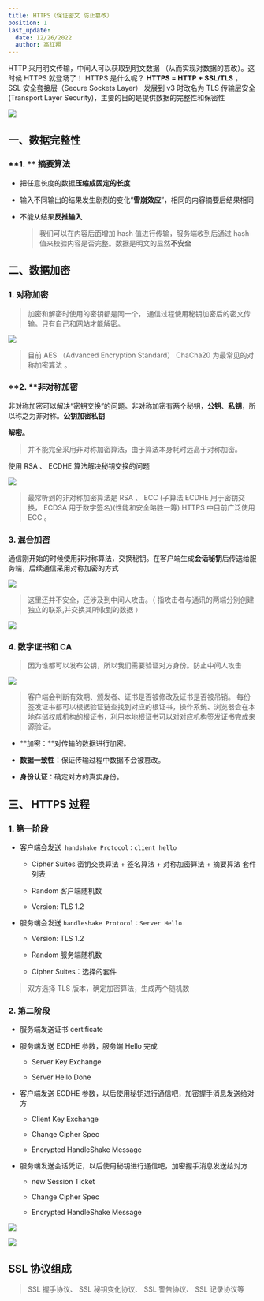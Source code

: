 ```yaml
---
title: HTTPS（保证密⽂ 防⽌篡改）
position: 1
last_update:
  date: 12/26/2022
  author: 高红翔
---
```


HTTP 采⽤明⽂传输，中间⼈可以获取到明⽂数据 （从⽽实现对数据的篡改）。这时候 HTTPS 就登场了！ HTTPS 是什么呢？ **HTTPS = HTTP + SSL/TLS** ， SSL 安全套接层（Secure Sockets Layer） 发展到 v3 时改名为 TLS 传输层安全(Transport Layer Security)，主要的⽬的是提供数据的完整性和保密性

![](https://raw.githubusercontent.com/Gao-Hongxiang/image-hosting/master/img/20221226120753.png)

## **⼀、数据完整性**

### **1. ** **摘要算法**

- 把任意⻓度的数据**压缩成固定的⻓度**

- 输⼊不同输出的结果发⽣剧烈的变化“**雪崩效应**”，相同的内容摘要后结果相同

- 不能从结果**反推输⼊**

  > 我们可以在内容后⾯增加 hash 值进⾏传输，服务端收到后通过 hash 值来校验内容是否完整。数据是明⽂的显然**不安全**

## **⼆、数据加密**

### 1. 对称加密

> 加密和解密时使⽤的密钥都是同⼀个， 通信过程使⽤秘钥加密后的密⽂传输。只有⾃⼰和⽹站才能解密。

![](https://raw.githubusercontent.com/Gao-Hongxiang/image-hosting/master/img/20221226122706.png)

> ⽬前 AES （Advanced Encryption Standard） ChaCha20 为最常⻅的对称加密算法 。

### **2. **⾮对称加密

⾮对称加密可以解决“密钥交换”的问题。⾮对称加密有两个秘钥，**公钥**、**私钥**，所以称之为⾮对称。**公钥加密私钥**

**解密。**

> 并不能完全采⽤⾮对称加密算法，由于算法本身耗时远⾼于对称加密。

使⽤ RSA 、 ECDHE 算法解决秘钥交换的问题

![](https://raw.githubusercontent.com/Gao-Hongxiang/image-hosting/master/img/20221226122909.png)

> 最常听到的⾮对称加密算法是 RSA 、 ECC (⼦算法 ECDHE ⽤于密钥交换， ECDSA ⽤于数字签名)(性能和安全略胜⼀筹) HTTPS 中⽬前⼴泛使⽤ ECC 。

### 3. 混合加密

通信刚开始的时候使⽤⾮对称算法，交换秘钥。在客户端⽣成**会话秘钥**后传送给服务端，后续通信采⽤对称加密的⽅式

![](https://raw.githubusercontent.com/Gao-Hongxiang/image-hosting/master/img/20221226122909.png)

> 这⾥还并不安全，还涉及到中间⼈攻击。（ 指攻击者与通讯的两端分别创建独⽴的联系,并交换其所收到的数据 ）

![](https://raw.githubusercontent.com/Gao-Hongxiang/image-hosting/master/img/20221226123339.png)

### 4. 数字证书和 CA

> 因为谁都可以发布公钥，所以我们需要验证对⽅身份。防⽌中间⼈攻击

![](https://raw.githubusercontent.com/Gao-Hongxiang/image-hosting/master/img/20221226123540.png)

> 客户端会判断有效期、颁发者、证书是否被修改及证书是否被吊销。 每份签发证书都可以根据验证链查找到对应的根证书，操作系统、浏览器会在本地存储权威机构的根证书，利⽤本地根证书可以对对应机构签发证书完成来源验证。

- **加密：**对传输的数据进⾏加密。

- **数据⼀致性**：保证传输过程中数据不会被篡改。

- **身份认证**：确定对⽅的真实身份。

## 三、 HTTPS 过程

### 1. 第⼀阶段

- 客户端会发送` handshake Protocol：client hello`

  - Cipher Suites 密钥交换算法 + 签名算法 + 对称加密算法 + 摘要算法 套件列表

  - Random 客户端随机数

  - Version: TLS 1.2

- 服务端会发送 `handleshake Protocol：Server Hello`

  - Version: TLS 1.2

  - Random 服务端随机数

  - Cipher Suites：选择的套件

> 双⽅选择 TLS 版本，确定加密算法，⽣成两个随机数

### 2. 第⼆阶段

- 服务端发送证书 certificate

- 服务端发送 ECDHE 参数，服务端 Hello 完成

  - Server Key Exchange

  - Server Hello Done

- 客户端发送 ECDHE 参数，以后使⽤秘钥进⾏通信吧，加密握⼿消息发送给对⽅

  - Client Key Exchange

  - Change Cipher Spec

  - Encrypted HandleShake Message

- 服务端发送会话凭证，以后使⽤秘钥进⾏通信吧，加密握⼿消息发送给对⽅

  - new Session Ticket

  - Change Cipher Spec

  - Encrypted HandleShake Message

![](https://raw.githubusercontent.com/Gao-Hongxiang/image-hosting/master/img/20221226124922.png)

![](https://raw.githubusercontent.com/Gao-Hongxiang/image-hosting/master/img/20221226125026.png)

## SSL 协议组成

> SSL 握⼿协议、 SSL 秘钥变化协议、 SSL 警告协议、 SSL 记录协议等
